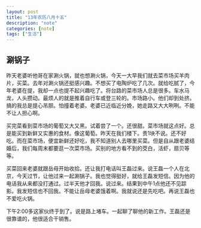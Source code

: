 ```yaml
---
layout: post
title: "13年农历八月十五"
description: "note"
categories: [note]
tags: ["生活"]
---
```

## 涮锅子
昨天老婆听他哥在家涮火锅，就也想涮火锅，今天一大早我们就去菜市场买羊肉片，买菜。去年对涮火锅还挺感兴趣。不想买了电陶炉吃了几次。就给吃腻了，今年老婆在提，我却一点也提不起兴趣吃了。将台路的菜市场人总是很多。车水马龙，人头攒动。最烦人的就是推着自行车或登三轮的。市场路小。他们却到处挤。搞的我总是提心吊胆。怕撞着老婆。老婆已近临近分娩，她走路又大大咧咧。不能不让人担心啊。

买完菜看到菜市场的葡萄又大又黑。试着尝了一个。还很甜。菜市场就这点好。总是能买到新鲜又实惠的食材。像这葡萄。昨天在我们楼下。贵1块不说。还不好吃。而在菜市场，便宜新鲜还好吃，我不知道别人去哪里买菜。但是自从跟老婆结婚后，我们每周末都要逛一次菜市场。买别的地方看不到的茭白，活虾，扇贝等等。

买菜回来老婆就跟岳母开始收拾。还让我打电话叫王磊过来。说王磊一个人在北京，今天过节，让他过来一起涮锅子。我也觉得挺好，就给王磊发短信。因为他的电话我从来都没打通过。过半天他才回我。说过来。结果到中午1点他还不见踪影。我发短信也不回我。不能让岳母老婆饿着啊。我就说还是先吃吧。再说王磊也不爱吃火锅。

下午2:00多这家伙终于到了。说是路上堵车。一起聊了聊他的新工作。王磊还是很靠谱的，他很适合干销售。

